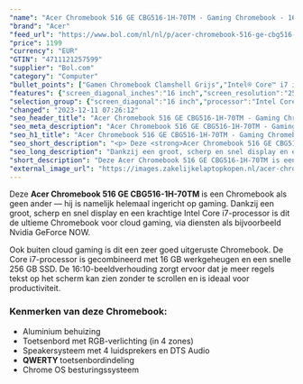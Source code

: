 ```yaml
---
"name": "Acer Chromebook 516 GE CBG516-1H-70TM - Gaming Chromebook - 16 inch - 120 Hz"
"brand": "Acer"
"feed_url": "https://www.bol.com/nl/nl/p/acer-chromebook-516-ge-cbg516-1h-70tm-gaming-chromebook-16-inch-120-hz/9300000130559371"
"price": 1199
"currency": "EUR"
"GTIN": "4711121257599"
"supplier": "Bol.com"
"category": "Computer"
"bullet_points": ["Gamen Chromebook Clamshell Grijs","Intel® Core™ i7 i7-1260P 2,1 GHz","40,6 cm (16\") WQXGA 2560 x 1600 Pixels IPS 16:10","16 GB LPDDR4x-SDRAM","256 GB SSD","Intel Iris Xe Graphics","Wi-Fi 6E (802.11ax) Ethernet LAN 10,100,1000 Mbit/s Bluetooth 5.2","Lithium-Ion (Li-Ion) 65 Wh 9 uur 65 W","ChromeOS"]
"features": {"screen_diagonal_inches":"16 inch","screen_resolution":"2560 x 1600 Pixels","processor_family":"Intel® Core™ i7","memory_size":"16 GB","memory_type":"LPDDR4x-SDRAM","total_storage_space":"256 GB","operating_system":"ChromeOS","battery_capacity":"65 Wh","width":"356,6 mm","depth":"249,7 mm","height":"21,3 mm","weight":"1,7 kg","graphics_card":"Intel Iris Xe Graphics","purpose_laptop":"Gaming"}
"selection_group": {"screen_diagonal":"16 inch","processor":"Intel Core i7","changed_price_past_3_days":false,"product_family":"Chromebook"}
"changed": "2023-12-11 07:26:12"
"seo_header_title": "Acer Chromebook 516 GE CBG516-1H-70TM - Gaming Chromebook - 16 inch - 120 Hz"
"seo_meta_description": "Acer Chromebook 516 GE CBG516-1H-70TM - Gaming Chromebook - 16 inch - 120 Hz"
"seo_h1_title": "Acer Chromebook 516 GE CBG516-1H-70TM - Gaming Chromebook - 16 inch - 120 Hz"
"seo_short_description": "<p> Deze <strong>Acer Chromebook 516 GE CBG516-1H-70TM </strong>is een Chromebook als geen ander — hij is namelijk helemaal ingericht op gaming."
"seo_long_description": "Dankzij een groot, scherp en snel display en een krachtige Intel Core i7-processor is dit de ultieme Chromebook voor cloud gaming, via diensten als bijvoorbeeld Nvidia GeForce NOW. </p> <p> Ook buiten cloud gaming is dit een zeer goed uitgeruste Chromebook. De Core i7-processor is gecombineerd met 16 GB werkgeheugen en een snelle 256 GB SSD. De 16:10-beeldverhouding zorgt ervoor dat je meer regels tekst op het scherm kan zien zonder te scrollen en is ideaal voor productiviteit. </p> <h3>Kenmerken van deze Chromebook:</h3> <ul> <li>Aluminium behuizing</li> <li>Toetsenbord met RGB-verlichting (in 4 zones)</li> <li>Speakersysteem met 4 luidsprekers en DTS Audio</li> <li><strong>QWERTY </strong>toetsenbordindeling</li> <li>Chrome OS besturingssysteem</li> </ul>"
"short_description": "Deze Acer Chromebook 516 GE CBG516-1H-70TM is een Chromebook als geen ander — hij is namelijk helemaal ingericht op gaming. Dankzij een groot, scherp en snel display en een krachtige Intel Core i7-processor is dit de ultieme Chromebook voor cloud gaming, via diensten als bijvoorbeeld Nvidia GeForce NOW. Ook buiten cloud gaming is dit een zeer goed uitgeruste Chromebook. De Core i7-processor is gecombineerd met 16 GB werkgeheugen en een snelle 256 GB SSD. De 16:10-beeldverhouding zorgt ervoor dat je meer regels tekst op het scherm kan zien zonder te scrollen en is ideaal voor productiviteit. Kenmerken van deze Chromebook: Aluminium behuizing Toetsenbord met RGB-verlichting (in 4 zones) Speakersysteem met 4 luidsprekers en DTS Audio QWERTY toetsenbordindeling Chrome OS besturingssysteem"
"external_image_url": "https://images.zakelijkelaptopkopen.nl/acer-chromebook-516-ge-cbg516-1h-70tm-gaming-chromebook-16-inch-120-hz.webp"
---
```


<p> Deze <strong>Acer Chromebook 516 GE CBG516-1H-70TM </strong>is een Chromebook als geen ander — hij is namelijk helemaal ingericht op gaming. Dankzij een groot, scherp en snel display en een krachtige Intel Core i7-processor is dit de ultieme Chromebook voor cloud gaming, via diensten als bijvoorbeeld Nvidia GeForce NOW. </p> <p> Ook buiten cloud gaming is dit een zeer goed uitgeruste Chromebook. De Core i7-processor is gecombineerd met 16 GB werkgeheugen en een snelle 256 GB SSD. De 16:10-beeldverhouding zorgt ervoor dat je meer regels tekst op het scherm kan zien zonder te scrollen en is ideaal voor productiviteit. </p> <h3>Kenmerken van deze Chromebook:</h3> <ul> <li>Aluminium behuizing</li> <li>Toetsenbord met RGB-verlichting (in 4 zones)</li> <li>Speakersysteem met 4 luidsprekers en DTS Audio</li> <li><strong>QWERTY </strong>toetsenbordindeling</li> <li>Chrome OS besturingssysteem</li> </ul>